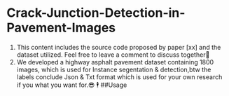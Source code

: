 # Crack-Junction-Detection-in-Pavement-Images
1. This content includes the source code proposed by paper [xx] and the dataset utilized. Feel free to leave a comment to discuss together🤠
2. We developed a highway asphalt pavement dataset containing 1800 images, which is used for Instance segentation & detection,btw the labels conclude Json & Txt format which is used for your own research if you what you want for.😎
🕴
##Usage
